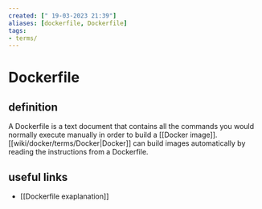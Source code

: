 ```yaml
---
created: [" 19-03-2023 21:39"]
aliases: [dockerfile, Dockerfile]
tags:
- terms/
---
```


# Dockerfile

## definition

A Dockerfile is a text document that contains all the commands you would normally execute manually in order to build a [[Docker image]]. [[wiki/docker/terms/Docker|Docker]] can build images automatically by reading the instructions from a Dockerfile.

## useful links

* [[Dockerfile exaplanation]]